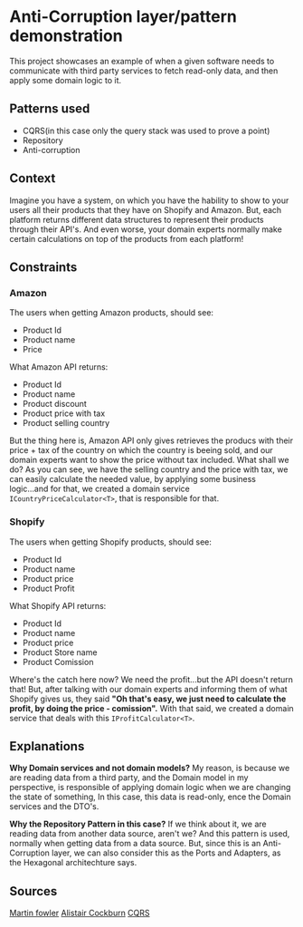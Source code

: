 # Anti-Corruption layer/pattern demonstration

This project showcases an example of when a given software needs to communicate with third party services to fetch read-only data, and then apply some domain logic to it.

## Patterns used
- CQRS(in this case only the query stack was used to prove a point)
- Repository
- Anti-corruption

## Context
Imagine you have a system, on which you have the hability to show to your users all their products that they have on Shopify and Amazon. But, each platform returns different data structures to represent their products through their API's. And even worse, your domain experts normally make certain calculations on top of the products from each platform!

## Constraints

### Amazon
The users when getting Amazon products, should see:
- Product Id
- Product name
- Price

What Amazon API returns:
- Product Id
- Product name
- Product discount
- Product price with tax
- Product selling country

But the thing here is, Amazon API only gives retrieves the producs with their price + tax of the country on which the country is beeing sold, and our domain experts want to show the price without tax included. What shall we do?
As you can see, we have the selling country and the price with tax, we can easily calculate the needed value, by applying some business logic...and for that, we created a domain service ``ICountryPriceCalculator<T>``, that is responsible for that.

### Shopify
The users when getting Shopify products, should see:
- Product Id
- Product name
- Product price
- Product Profit

What Shopify API returns:
- Product Id
- Product name
- Product price
- Product Store name
- Product Comission

Where's the catch here now?
We need the profit...but the API doesn't return that!
But, after talking with our domain experts and informing them of what Shopify gives us, they said **"Oh that's easy, we just need to calculate the profit, by doing the price - comission".** With that said, we created a domain service that deals with this ``IProfitCalculator<T>``.

## Explanations
**Why Domain services and not domain models?**
My reason, is because we are reading data from a third party, and the Domain model in my perspective, is responsible of applying domain logic when we are changing the state of something, In this case, this data is read-only, ence the Domain services and the DTO's.

**Why the Repository Pattern in this case?**
If we think about it, we are reading data from another data source, aren't we?
And this pattern is used, normally when getting data from a data source.
But, since this is an Anti-Corruption layer, we can also consider this as the Ports and Adapters, as the Hexagonal architechture says.


## Sources
[Martin fowler](https://martinfowler.com/articles/refactoring-external-service.html)
[Alistair Cockburn](https://alistair.cockburn.us/hexagonal-architecture/)
[CQRS](https://docs.microsoft.com/en-us/archive/msdn-magazine/2016/march/cutting-edge-the-query-stack-of-a-cqrs-architecture)